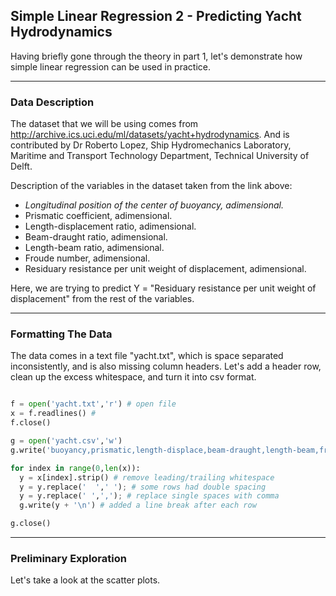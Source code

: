 ## Simple Linear Regression 2 - Predicting Yacht Hydrodynamics

Having briefly gone through the theory in part 1, let's demonstrate how simple linear regression can be used in practice.

<hr>

### Data Description

The dataset that we will be using comes from http://archive.ics.uci.edu/ml/datasets/yacht+hydrodynamics. And is contributed by Dr Roberto Lopez, Ship Hydromechanics Laboratory, Maritime and Transport Technology Department, Technical University of Delft.

Description of the variables in the dataset taken from the link above:

* <i> Longitudinal position of the center of buoyancy, adimensional. </i>
* Prismatic coefficient, adimensional.
* Length-displacement ratio, adimensional. 
* Beam-draught ratio, adimensional. 
* Length-beam ratio, adimensional. 
* Froude number, adimensional. 
* Residuary resistance per unit weight of displacement, adimensional.

Here, we are trying to predict Y = "Residuary resistance per unit weight of displacement" from the rest of the variables.

<hr>

### Formatting The Data

The data comes in a text file "yacht.txt", which is space separated inconsistently, and is also missing column headers. Let's add a header row, clean up the excess whitespace, and turn it into csv format.

```python

f = open('yacht.txt','r') # open file
x = f.readlines() # 
f.close()

g = open('yacht.csv','w')
g.write('buoyancy,prismatic,length-displace,beam-draught,length-beam,froude,resist\n') # write header row

for index in range(0,len(x)):
  y = x[index].strip() # remove leading/trailing whitespace
  y = y.replace('  ',' '); # some rows had double spacing
  y = y.replace(' ',','); # replace single spaces with comma
  g.write(y + '\n') # added a line break after each row

g.close()

```

<hr>

### Preliminary Exploration

Let's take a look at the scatter plots.



